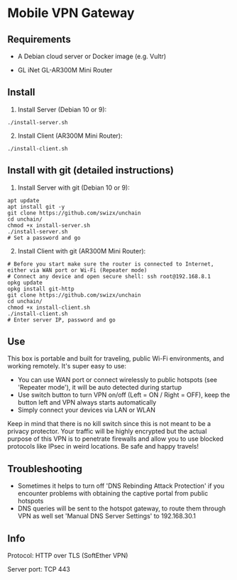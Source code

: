 # Mobile VPN Gateway

## Requirements

- A Debian cloud server or Docker image (e.g. Vultr)

- GL iNet GL-AR300M Mini Router

## Install

1. Install Server (Debian 10 or 9):
```
./install-server.sh
```
2. Install Client (AR300M Mini Router):
```
./install-client.sh
```

## Install with git (detailed instructions)

1. Install Server with git (Debian 10 or 9):

```
apt update
apt install git -y
git clone https://github.com/swizx/unchain
cd unchain/
chmod +x install-server.sh
./install-server.sh
# Set a password and go
```

2. Install Client with git (AR300M Mini Router):

```
# Before you start make sure the router is connected to Internet, either via WAN port or Wi-Fi (Repeater mode)
# Connect any device and open secure shell: ssh root@192.168.8.1
opkg update
opkg install git-http
git clone https://github.com/swizx/unchain
cd unchain/
chmod +x install-client.sh
./install-client.sh
# Enter server IP, password and go
```

## Use

This box is portable and built for traveling, public Wi-Fi environments, and working remotely. It's super easy to use:

- You can use WAN port or connect wirelessly to public hotspots (see 'Repeater mode'), it will be auto detected during startup
- Use switch button to turn VPN on/off (Left = ON / Right = OFF), keep the button left and VPN always starts automatically
- Simply connect your devices via LAN or WLAN

Keep in mind that there is no kill switch since this is not meant to be a privacy protector. Your traffic will be highly encrypted but the actual purpose of this VPN is to penetrate firewalls and allow you to use blocked protocols like IPsec in weird locations. Be safe and happy travels!

## Troubleshooting

- Sometimes it helps to turn off 'DNS Rebinding Attack Protection' if you encounter problems with obtaining the captive portal from public hotspots
- DNS queries will be sent to the hotspot gateway, to route them through VPN as well set 'Manual DNS Server Settings' to 192.168.30.1

## Info

Protocol: HTTP over TLS (SoftEther VPN)

Server port: TCP 443
